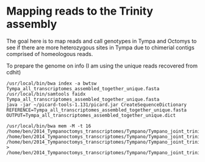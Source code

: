 # Mapping reads to the Trinity assembly

The goal here is to map reads and call genotypes in Tympa and Octomys to see if there are more heterozygous sites in Tympa due to chimerial contigs comprised of homeologous reads.

To prepare the genome on info (I am using the unique reads recovered from cdhit)
```
/usr/local/bin/bwa index -a bwtsw Tympa_all_transcriptomes_assembled_together_unique.fasta
/usr/local/bin/samtools faidx Tympa_all_transcriptomes_assembled_together_unique.fasta
java -jar ~/picard-tools-1.131/picard.jar CreateSequenceDictionary REFERENCE=Tympa_all_transcriptomes_assembled_together_unique.fasta OUTPUT=Tympa_all_transcriptomes_assembled_together_unique.dict
```
```
/usr/local/bin/bwa mem -M -t 16 /home/ben/2014_Tympanoctomys_transcriptomes/Tympano/Tympano_joint_trinity_assembly_with_concatenated_reads/trinity_out_dir/Tympa_all_transcriptomes_assembled_together_unique.fasta /home/ben/2014_Tympanoctomys_transcriptomes/Tympano/Tympano_joint_trinity_assembly_with_concatenated_reads/tympa_all_R1_trim_paired.fastq.gz /home/ben/2014_Tympanoctomys_transcriptomes/Tympano/Tympano_joint_trinity_assembly_with_concatenated_reads/tympa_all_R2_trim_paired.fastq.gz > /home/ben/2014_Tympanoctomys_transcriptomes/Tympano/Tympano_joint_trinity_assembly_with_concatenated_reads/tympa_aln.sam
```
